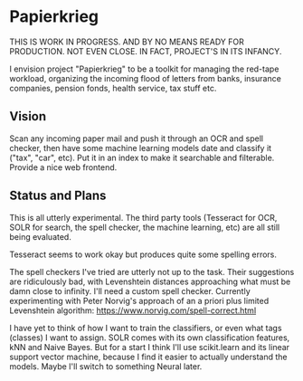 # Papierkrieg

THIS IS WORK IN PROGRESS. AND BY NO MEANS READY FOR PRODUCTION.
NOT EVEN CLOSE. IN FACT, PROJECT'S IN ITS INFANCY.

I envision project "Papierkrieg" to be a toolkit for managing the red-tape
workload, organizing the incoming flood of letters from banks, insurance
companies, pension fonds, health service, tax stuff etc.

## Vision

Scan any incoming paper mail and push it through an OCR and spell checker,
then have some machine learning models date and classify it ("tax", "car",
etc). Put it in an index to make it searchable and filterable. Provide a
nice web frontend.

## Status and Plans

This is all utterly experimental. The third party tools (Tesseract for OCR,
SOLR for search, the spell checker, the machine learning, etc) are all
still being evaluated.

Tesseract seems to work okay but produces quite some spelling errors.

The spell checkers I've tried are utterly not up to the task. Their
suggestions are ridiculously bad, with Levenshtein distances approaching
what must be damn close to infinity. I'll need a custom spell checker.
Currently experimenting with Peter Norvig's approach of an a priori plus
limited Levenshtein algorithm: https://www.norvig.com/spell-correct.html

I have yet to think of how I want to train the classifiers, or even what
tags (classes) I want to assign. SOLR comes with its own classification
features, kNN and Naive Bayes. But for a start I think I'll use scikit.learn
and its linear support vector machine, because I find it easier to actually
understand the models. Maybe I'll switch to something Neural later.

